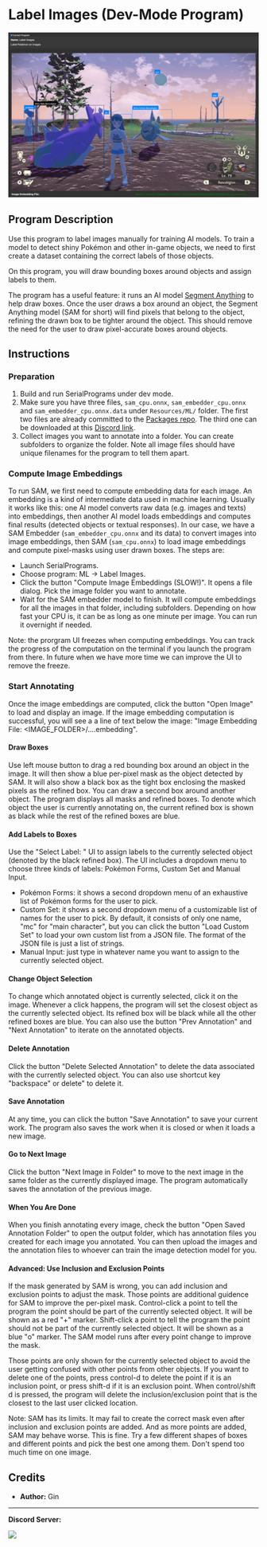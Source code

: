 # Label Images (Dev-Mode Program)

<img src="images/LabelImages.jpg">


## Program Description

Use this program to label images manually for training AI models. To train a model to detect shiny Pokémon and other in-game objects, we need to first create a dataset containing the correct labels of those objects.

On this program, you will draw bounding boxes around objects and assign labels to them.

The program has a useful feature: it runs an AI model [Segment Anything](https://github.com/facebookresearch/segment-anything) to help draw boxes. Once the user draws a box around an object, the Segment Anything model (SAM for short) will find pixels that belong to the object, refining the drawn box to be tighter around the object. This should remove the need for the user to draw pixel-accurate boxes around objects.


## Instructions

### Preparation

1. Build and run SerialPrograms under dev mode.
2. Make sure you have three files, `sam_cpu.onnx`, `sam_embedder_cpu.onnx` and `sam_embedder_cpu.onnx.data` under `Resources/ML/` folder. The first two files are already committed to the [Packages repo](https://github.com/PokemonAutomation/Packages). The third one can be downloaded at this [Discord link](https://discord.com/channels/695809740428673034/698357208185831564/1401731137335984380).
3. Collect images you want to annotate into a folder. You can create subfolders to organize the folder. Note all image files should have unique filenames for the program to tell them apart.

### Compute Image Embeddings

To run SAM, we first need to compute embedding data for each image. An embedding is a kind of intermediate data used in machine learning. Usually it works like this: one AI model converts raw data (e.g. images and texts) into embeddings, then another AI model loads embeddings and computes final results (detected objects or textual responses). In our case, we have a SAM Embedder (`sam_embedder_cpu.onnx` and its data) to convert images into image embeddings, then SAM (`sam_cpu.onnx`) to load image embeddings and compute pixel-masks using user drawn boxes. The steps are:

- Launch SerialPrograms.
- Choose program: ML -> Label Images.
- Click the button "Compute Image Embeddings (SLOW!)". It opens a file dialog. Pick the image folder you want to annotate.
- Wait for the SAM embedder model to finish. It will compute embeddings for all the images in that folder, including subfolders. Depending on how fast your CPU is, it can be as long as one minute per image. You can run it overnight if needed.

Note: the prorgram UI freezes when computing embeddings. You can track the progress of the computation on the terminal if you launch the program from there. In future when we have more time we can improve the UI to remove the freeze.


### Start Annotating

Once the image embeddings are computed, click the button "Open Image" to load and display an image. If the image embedding computation is successful, you will see a a line of text below the image: "Image Embedding File: \<IMAGE_FOLDER\>/....embedding".

#### Draw Boxes
Use left mouse button to drag a red bounding box around an object in the image. It will then show a blue per-pixel mask as the object detected by SAM. It will also show a black box as the tight box enclosing the masked pixels as the refined box. You can draw a second box around another object. The program displays all masks and refined boxes. To denote which object the user is currently annotating on, the current refined box is shown as black while the rest of the refined boxes are blue.


#### Add Labels to Boxes
Use the "Select Label: " UI to assign labels to the currently selected object (denoted by the black refined box). The UI includes a dropdown menu to choose three kinds of labels: Pokémon Forms, Custom Set and Manual Input.
- Pokémon Forms: it shows a second dropdown menu of an exhaustive list of Pokémon forms for the user to pick.
- Custom Set: it shows a second dropdown menu of a customizable list of names for the user to pick. By default, it consists of only one name, "mc" for "main character", but you can click the button "Load Custom Set" to load your own custom list from a JSON file. The format of the JSON file is just a list of strings.
- Manual Input: just type in whatever name you want to assign to the currently selected object.

#### Change Object Selection

To change which annotated object is currently selected, click it on the image. Whenever a click happens, the program will set the closest object as the currently selected object. Its refined box will be black while all the other refined boxes are blue.
You can also use the button "Prev Annotation" and "Next Annotation" to iterate on the annotated objects.

#### Delete Annotation

Click the button "Delete Selected Annotation" to delete the data associated with the currently selected object. You can also use shortcut key "backspace" or delete" to delete it.

#### Save Annotation

At any time, you can click the button "Save Annotation" to save your current work. The program also saves the work when it is closed or when it loads a new image.

#### Go to Next Image

Click the button "Next Image in Folder" to move to the next image in the same folder as the currently displayed image. The program automatically saves the annotation of the previous image.

#### When You Are Done

When you finish annotating every image, check the button "Open Saved Annotation Folder" to open the output folder, which has annotation files you created for each image you annotated. You can then upload the images and the annotation files to whoever can train the image detection model for you.

#### Advanced: Use Inclusion and Exclusion Points

If the mask generated by SAM is wrong, you can add inclusion and exclusion points to adjust the mask. Those points are additional guidence for SAM to improve the per-pixel mask. Control-click a point to tell the program the point should be part of the currently selected object. It will be shown as a red "+" marker. Shift-click a point to tell the program the point should not be part of the currently selected object. It will be shown as a blue "o" marker. The SAM model runs after every point change to improve the mask.

Those points are only shown for the currently selected object to avoid the user getting confused with other points from other objects. If you want to delete one of the points, press control-d to delete the point if it is an inclusion point, or press shift-d if it is an exclusion point. When control/shift d is pressed, the program will delete the inclusion/exclusion point that is the closest to the last user clicked location.

Note: SAM has its limits. It may fail to create the correct mask even after inclusion and exclusion points are added. And as more points are added, SAM may behave worse. This is fine. Try a few different shapes of boxes and different points and pick the best one among them. Don't spend too much time on one image.

## Credits

- **Author:** Gin


<hr>

**Discord Server:** 

[<img src="https://canary.discordapp.com/api/guilds/695809740428673034/widget.png?style=banner2">](https://discord.gg/cQ4gWxN)


